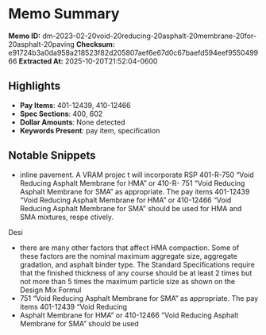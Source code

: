 # Memo Summary

**Memo ID:** dm-2023-02-20void-20reducing-20asphalt-20membrane-20for-20asphalt-20paving
**Checksum:** e91724b3a0da958a218523f82d205807aef6e67d0c67baefd594eef955049966
**Extracted At:** 2025-10-20T21:52:04-0600

## Highlights
- **Pay Items**: 401-12439, 410-12466
- **Spec Sections**: 400, 602
- **Dollar Amounts**: None detected
- **Keywords Present**: pay item, specification

## Notable Snippets
- inline pavement.
A VRAM projec
t will incorporate RSP 401-R-750 “Void Reducing Asphalt Membrane for HMA” or 410-R-
751 “Void Reducing Asphalt Membrane for SMA” as appropriate. The pay items 401-12439 “Void Reducing 
Asphalt Membrane for HMA” or 410-12466 “Void Reducing Asphalt Membrane for SMA” should be used 
for HMA and SMA mixtures, respe ctively.  

Desi
- there are many other factors that affect HMA compaction.  Some of these factors are the nominal maximum aggregate size, aggregate gradation, and asphalt binder type. The 
Standard Specifications  require that the finished thickness of any course should be at least 2 times but not more 
than 5 times the maximum particle size as  shown on the Design Mix Formul
- 751 “Void Reducing Asphalt Membrane for SMA” as appropriate. The pay items 401-12439 “Void Reducing
- Asphalt Membrane for HMA” or 410-12466 “Void Reducing Asphalt Membrane for SMA” should be used